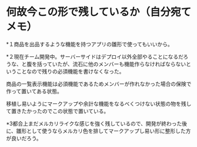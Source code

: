 # 何故今この形で残しているか（自分宛てメモ）

*１商品を出品するような機能を持つアプリの雛形で使ってもいいから。

*２現在チーム開発中。サーバーサイドはデプロイ以外全部やることになるだろうな、と腹を括っていたが、流石に他のメンバーも機能作らなければならないということなので残りの必須機能を書けなくなった。

商品の一覧表示機能は必須機能であるためメンバーが作れなかった場合の保険で作って置いてある状態。

移植し易いようにマークアップや余計な機能をなるべくつけない状態の物を残して置きたかったのでこの状態で置いている。

*3都合上まだメルカリライクな感じを強く残しているので、開発が終わった後に、雛形として使うならメルカリ色を排してマークアップし易い形に整形した方が良いだろう。


